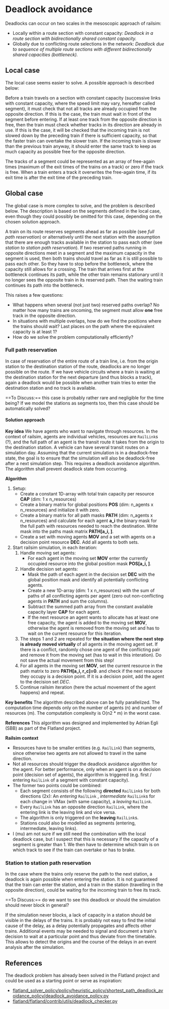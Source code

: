 # Deadlock avoidance

Deadlocks can occur on two scales in the mesoscopic approach of railsim:

- Locally within a route section with constant capacity: *Deadlock in a route section with bidirectionally shared
  constant capacity.*
- Globally due to conflicting route selections in the network: *Deadlock due to sequence of multiple route sections with
  different bidirectionally shared capacities (bottleneck).*

## Local case

The local case seems easier to solve. A possible approach is described below:

Before a train travels on a section with constant capacity (successive links with constant capacity, where the speed
limit may vary, hereafter called segment), it must check that not all tracks are already occupied from the opposite
direction. If this is the case, the train must wait in front of the segment before entering. If at least one track from
the opposite direction is free, then the train must check whether tracks in its direction are already in use. If this is
the case, it will be checked that the incoming train is not slowed down by the preceding train if there is sufficient
capacity, so that the faster train can overtake the slower train. If the incoming train is slower than the previous
train anyway, it should enter the same track to keep as much capacity as possible free for the opposite direction.

The tracks of a segment could be represented as an array of free-again times (maximum of the exit times of the trains on
a track) or zero if the track is free. When a train enters a track it overwrites the free-again time, if its exit time
is after the exit time of the preceding train.

## Global case

The global case is more complex to solve, and the problem is described below. The description is based on the segments
defined in the local case, even though they could possibly be omitted for this case, depending on the chosen solution
approach.

A train on its route reserves segments ahead as far as possible (see *full path reservation*) or alternatively until the
next station with the assumption that there are enough tracks available in the station to pass each other (see *station
to station path reservation*).
If two reserved paths running in opposite directions meet in a segment and the maximum capacity in the segment is used,
then both trains should travel as far as it is still possible to pass each other. So they have to stop before the
bottleneck, where the capacity still allows for a crossing. The train that arrives first at the bottleneck continues its
path, while the other train remains stationary until it no longer sees the opposite train in its reserved path. Then
the waiting train continues its path into the bottleneck.

This raises a few questions:

- What happens when several (not just two) reserved paths overlap? No matter how many trains are oncoming, the segment
  must allow **one** free track in the opposite direction.
- In situations with multiple overlaps, how do we find the positions where the trains should wait? Last places on the
  path where the equivalent capacity is at least 1?
- How do we solve the problem computationally efficiently?

### Full path reservation

In case of reservation of the entire route of a train line, i.e. from the origin station to the destination station of
the route, deadlocks are no longer possible on the route. If we have vehicle circuits where a train is waiting at the
destination station for the next departure (and thus blocks a track), again a deadlock would be possible when another
train tries to enter the destination station and no track is available.

==To Discuss:== this case is probably rather rare and negligible for the time being? If we model the stations as
segments too, then this case should be automatically solved?

#### Solution approach

**Key idea**
We have agents who want to navigate through resources. In the context of railsim, agents are individual vehicles,
resources are `RailLink`s (?), and the full path of an agent is the transit route it takes from the origin to the
destination station. A vehicle can have several transit routes on a simulation day.
Assuming that the current simulation is in a deadlock-free state, the goal is to ensure that the simulation will also be
deadlock-free after a next simulation step. This requires a deadlock avoidance algorithm. The algorithm shall prevent
deadlock state from occurring.

**Algorithm**

1. Setup:
    - Create a constant 1D-array with total train capacity per resource **CAP** (dim: 1 x n_resources)
    - Create a binary matrix for global positions **POS** (dim: n_agents x n_resources) and initialize it with zero.
    - Create a binary matrix for all path masks **PATH** (dim: n_agents x n_resources) and calculate for each
      agent **a_i** the binary mask for the full path with resources needed to reach the destination. Write mask into
      the paths mask matrix **PATH[a_i, ]**.
    - Create a set with moving agents **MOV** and a set with agents on a decision point resource **DEC**. Add all agents
      to both sets.
2. Start railsim simulation, in each iteration:
    1. Handle moving set agents:
        - For each agent in the moving set **MOV** enter the currently occupied resource into the global position
          mask **POS[a_i, ]**.
    2. Handle decision set agents:
        - Mask the path of each agent in the decision set **DEC** with the global position mask and identify all
          potentially conflicting agents.
        - Create a new 1D-array (dim: 1 x n_resources) with the sum of paths of all conflicting agents per agent (zero
          out non-conflicting agents in **PATH** and sum the columns).
        - Subtract the summed path array from the constant available capacity layer **CAP** for each agent.
        - If the next resource an agent wants to allocate has at least one free capacity, the agent is added to the
          moving set **MOV**, otherwise the agent is removed from the moving set and has to wait on the current resource
          for this iteration.
    3. The steps 1 and 2 are repeated for **the situation where the next step is already moved virtually** of all agents
       in the moving agent set. If there is a conflict, randomly chose one agent of the conflicting pair and remove it
       from the moving set (has to wait in this interation). Do not save the actual movement from this step!
    4. For all agents in the moving set **MOV**, set the current resource in the path matrix to zero
       **PATH[a_i, r_c]=0**. and check if the next resource they occupy is a decision point. If it is a decision point,
       add the agent to the decision set *DEC*.
    5. Continue railsim iteration (here the actual movement of the agent happens) and repeat.

**Key benefits**
The algorithm described above can be fully parallelized. The computation time depends only on the number of agents (n)
and number of resources (m). The computation complexity is O(n2 * m) in the worst case.

**References**
This algorithm was designed and implemented by Adrian Egli (SBB) as part of the Flatland project.

**Railsim context**

- Resources have to be smaller entities (e.g. `RailLink`) than segments, since otherwise two agents are not allowed to
  travel in the same direction.
- Not all resources should trigger the deadlock avoidance algorithm for the agent. For better performance, only when an
  agent is on a decision point (decision set of agents), the algorithm is triggered (e.g. first / entering `RailLink` of
  a segment with constant capacity).
- The former two points could be combined:
    - Each segment consists of the following **directed** `RailLink`s for both directions (2x): An *entering* `RailLink`
      , *intermediate* `RailLink`s for each change in VMax (with same capacity), a *leaving* `RailLink`.
    - Every `RailLink` has an opposite direction `RailLink`, where the entering link is the leaving link and vice versa.
    - The algorithm is only triggered on the **leaving** `RailLink`s.
    - Stations could also be modelled as segments (entering, intermediate, leaving links).
- I (mu) am not sure if we still need the combination with the local deadlock case, but I suspect that this is necessary
  if the capacity of a segment is greater than 1. We then have to determine which train is on which track to see if the
  train can overtake or has to brake.

### Station to station path reservation

In the case where the trains only reserve the path to the next station, a deadlock is again possible when entering the
station. It is not guaranteed that the train can enter the station, and a train in the station (travelling in the
opposite direction), could be waiting for the incoming train to free its track.

==To Discuss:== do we want to see this deadlock or should the simulation should never block in general?

If the simulation never blocks, a lack of capacity in a station should be visible in the delays of the trains. It is
probably not easy to find the initial cause of the delay, as a delay potentially propagates and affects other trains.
Additional events may be needed to signal and document a train's decision to wait at a particular point and thus deviate
from the timetable. This allows to detect the origins and the course of the delays in an event analysis after the
simulation.

## References

The deadlock problem has already been solved in the Flatland project and could be used as a starting point or serve as
inspiration:

- [flatland_solver_policy/policy/heuristic_policy/shortest_path_deadlock_avoidance_policy/deadlock_avoidance_policy.py](https://github.com/aiAdrian/flatland_solver_policy/blob/main/policy/heuristic_policy/shortest_path_deadlock_avoidance_policy/deadlock_avoidance_policy.py)
- [flatland/flatland/contrib/utils/deadlock_checker.py](https://gitlab.aicrowd.com/flatland/flatland/-/blob/master/flatland/contrib/utils/deadlock_checker.py)

